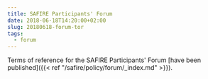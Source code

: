 ```yaml
---
title: SAFIRE Participants' Forum
date: 2018-06-18T14:20:00+02:00
slug: 20180618-forum-tor
tags:
  - forum
---
```


Terms of reference for the SAFIRE Participants' Forum [have been published]({{< ref "/safire/policy/forum/_index.md" >}}).
